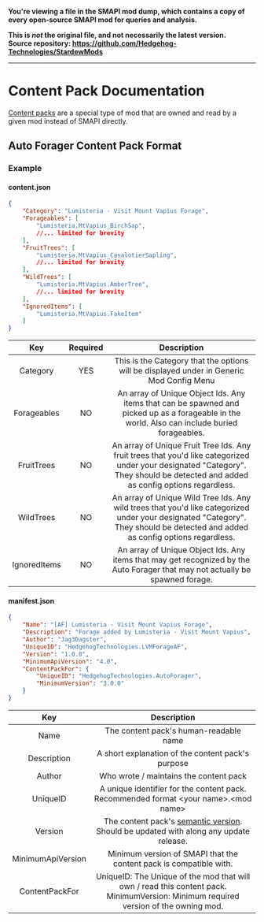 **You're viewing a file in the SMAPI mod dump, which contains a copy of every open-source SMAPI mod
for queries and analysis.**

**This is _not_ the original file, and not necessarily the latest version.**  
**Source repository: https://github.com/Hedgehog-Technologies/StardewMods**

----

# Content Pack Documentation

[Content packs](https://stardewvalleywiki.com/Modding:Modder_Guide/APIs/Content_Packs) are a special type of mod that are owned and read by a given mod instead of SMAPI directly. 

## Auto Forager Content Pack Format
### Example
#### content.json
```json
{
	"Category": "Lumisteria - Visit Mount Vapius Forage",
	"Forageables": [
		"Lumisteria.MtVapius_BirchSap",
		//... limited for brevity
	],
	"FruitTrees": [
		"Lumisteria.MtVapius_CasalotierSapling",
		//... limited for brevity
	],
	"WildTrees": [
		"Lumisteria.MtVapius.AmberTree",
		//... limited for brevity
	],
	"IgnoredItems": [
		"Lumisteria.MtVapius.FakeItem"
	]
}
```

Key          | Required  | Description
:----------: | :-------: | :-------------------:
Category     | YES       | This is the Category that the options will be displayed under in Generic Mod Config Menu
Forageables  | NO        | An array of Unique Object Ids. Any items that can be spawned and picked up as a forageable in the world. Also can include buried forageables.
FruitTrees   | NO        | An array of Unique Fruit Tree Ids. Any fruit trees that you'd like categorized under your designated "Category". They should be detected and added as config options regardless.
WildTrees    | NO        | An array of Unique Wild Tree Ids. Any wild trees that you'd like categorized under your designated "Category". They should be detected and added as config options regardless.
IgnoredItems | NO        | An array of Unique Object Ids. Any items that may get recognized by the Auto Forager that may not actually be spawned forage.

#### manifest.json
```json
{
	"Name": "[AF] Lumisteria - Visit Mount Vapius Forage",
	"Description": "Forage added by Lumisteria - Visit Mount Vapius",
	"Author": "Jag3Dagster",
	"UniqueID": "HedgehogTechnologies.LVMForageAF",
	"Version": "1.0.0",
	"MinimumApiVersion": "4.0",
	"ContentPackFor": {
		"UniqueID": "HedgehogTechnologies.AutoForager",
		"MinimumVersion": "3.0.0"
	}
}
```

Key               | Description
:---------------: | :----------:
Name              | The content pack's human-readable name
Description       | A short explanation of the content pack's purpose
Author            | Who wrote / maintains the content pack
UniqueID          | A unique identifier for the content pack. Recommended format \<your name\>.\<mod name\>
Version           | The content pack's [semantic version](http://semver.org/). Should be updated with along any update release.
MinimumApiVersion | Minimum version of SMAPI that the content pack is compatible with.
ContentPackFor    | UniqueID: The Unique of the mod that will own / read this content pack. MinimumVersion: Minimum required version of the owning mod.

